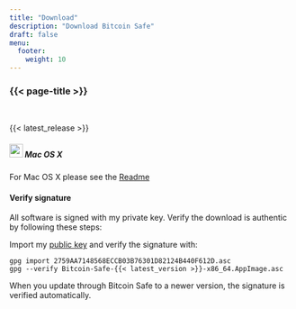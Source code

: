 ```yaml
---
title: "Download"
description: "Download Bitcoin Safe"
draft: false
menu:
  footer:
    weight: 10
---
```


### {{< page-title >}} 

<br>

{{< latest_release >}}


##### <img src="/images/apple-icon.svg" width="24px" height="24px"> Mac OS X 

For  Mac OS X please see the [Readme](https://github.com/andreasgriffin/bitcoin-safe?tab=readme-ov-file#mac)



####  Verify signature

All software is signed with my private key. Verify the download is authentic by following these steps:

Import my [public key](https://keys.openpgp.org/vks/v1/by-fingerprint/2759AA7148568ECCB03B76301D82124B440F612D) and verify the signature with:
```
gpg import 2759AA7148568ECCB03B76301D82124B440F612D.asc
gpg --verify Bitcoin-Safe-{{< latest_version >}}-x86_64.AppImage.asc
```

When you update through Bitcoin Safe to a newer version, the signature is verified automatically.